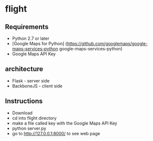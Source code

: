 # flight

## Requirements

+ Python 2.7 or later
+ [Google Maps for Python] (https://github.com/googlemaps/google-maps-services-python google-maps-services-python)
+ Google Maps API Key

## architecture
+ Flask - server side
+ BackboneJS - client side

## Instructions
+ Download
+ cd into flight directory
+ make a file called key with the Google Maps API Key
+ python server.py
+ go to http://127.0.0.1:8000/ to see web page
